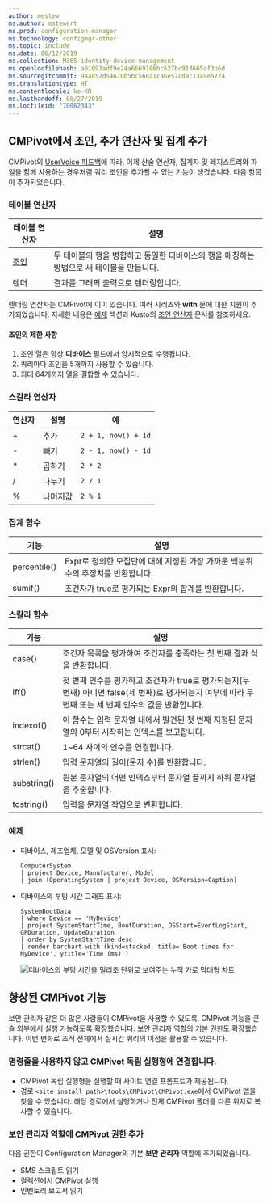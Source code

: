 ```yaml
---
author: mestew
ms.author: mstewart
ms.prod: configuration-manager
ms.technology: configmgr-other
ms.topic: include
ms.date: 06/12/2019
ms.collection: M365-identity-device-management
ms.openlocfilehash: a01093adf9e24a6669186bc627bc913665af3b6d
ms.sourcegitcommit: 9aa852d54670b5bc568a1ca6e57cd9c1349e5724
ms.translationtype: HT
ms.contentlocale: ko-KR
ms.lasthandoff: 08/27/2019
ms.locfileid: "70062343"
---
```

## <a name="bkmk_cmpivot"></a> CMPivot에서 조인, 추가 연산자 및 집계 추가
<!--4054074-->
 CMPivot의 [UserVoice 피드백](https://configurationmanager.uservoice.com/forums/300492-ideas/suggestions/35636239-cmpivot-additional-operators-and-joins)에 따라, 이제 산술 연산자, 집계자 및 레지스트리와 파일을 함께 사용하는 경우처럼 쿼리 조인을 추가할 수 있는 기능이 생겼습니다. 다음 항목이 추가되었습니다.

### <a name="table-operators"></a>테이블 연산자

|테이블 연산자| 설명|
|-----|-----|
| [조인](https://docs.microsoft.com/azure/kusto/query/joinoperator)| 두 테이블의 행을 병합하고 동일한 디바이스의 행을 매칭하는 방법으로 새 테이블을 만듭니다.|
|렌더|결과를 그래픽 출력으로 렌더링합니다.|

렌더링 연산자는 CMPivot에 이미 있습니다. 여러 시리즈와 **with** 문에 대한 지원이 추가되었습니다. 자세한 내용은 [예제](#bkmk_cmpivot-examples) 섹션과 Kusto의 [조인 연산자](https://docs.microsoft.com/azure/kusto/query/joinoperator) 문서를 참조하세요. 

#### <a name="limitations-for-joins"></a>조인의 제한 사항

1. 조인 열은 항상 **디바이스** 필드에서 암시적으로 수행됩니다.
1. 쿼리마다 조인을 5개까지 사용할 수 있습니다.
1. 최대 64개까지 열을 결합할 수 있습니다.

### <a name="scalar-operators"></a>스칼라 연산자

|연산자| 설명|예|
|-----|-----|-----|
| + | 추가| `2 + 1, now() + 1d`|
| - |  빼기| `2 - 1, now() - 1d`|
| * | 곱하기| `2 * 2`|
| / | 나누기 | `2 / 1`|
| % | 나머지값 | `2 % 1`

### <a name="aggregation-functions"></a>집계 함수

|기능| 설명|
|-----|-----|
| percentile()| Expr로 정의한 모집단에 대해 지정된 가장 가까운 백분위수의 추정치를 반환합니다.|
| sumif() | 조건자가 true로 평가되는 Expr의 합계를 반환합니다.|

### <a name="scalar-functions"></a>스칼라 함수

|기능| 설명|
|-----|-----|
| case()| 조건자 목록을 평가하여 조건자를 충족하는 첫 번째 결과 식을 반환합니다. |
| iff() | 첫 번째 인수를 평가하고 조건자가 true로 평가되는지(두 번째) 아니면 false(세 번째)로 평가되는지 여부에 따라 두 번째 또는 세 번째 인수의 값을 반환합니다.|
 | indexof() | 이 함수는 입력 문자열 내에서 발견된 첫 번째 지정된 문자열의 0부터 시작하는 인덱스를 보고합니다.|
| strcat() | 1~64 사이의 인수를 연결합니다. |
| strlen()| 입력 문자열의 길이(문자 수)를 반환합니다.|
| substring() | 원본 문자열의 어떤 인덱스부터 문자열 끝까지 하위 문자열을 추출합니다. |
| tostring() | 입력을 문자열 작업으로 변환합니다. |


### <a name="bkmk_cmpivot-examples"></a> 예제

- 디바이스, 제조업체, 모델 및 OSVersion 표시:

   ```
   ComputerSystem
   | project Device, Manufacturer, Model
   | join (OperatingSystem | project Device, OSVersion=Caption)
   ```

- 디바이스의 부팅 시간 그래프 표시:

   ```
   SystemBootData
   | where Device == 'MyDevice'
   | project SystemStartTime, BootDuration, OSStart=EventLogStart, GPDuration, UpdateDuration
   | order by SystemStartTime desc
   | render barchart with (kind=stacked, title='Boot times for MyDevice', ytitle='Time (ms)')
   ```
 
   ![디바이스의 부팅 시간을 밀리초 단위로 보여주는 누적 가로 막대형 차트](../../media/4054074-render-using-with-statement.png)


## <a name="improvements-to-cmpivot"></a>향상된 CMPivot 기능

보안 관리자 같은 더 많은 사람들이 CMPivot을 사용할 수 있도록, CMPivot 기능을 콘솔 외부에서 실행 가능하도록 확장했습니다. 보안 관리자 역할의 기본 권한도 확장했습니다. 이번 변화로 조직 전체에서 실시간 쿼리의 이점을 활용할 수 있습니다.

### <a name="connect-to-cmpivot-standalone-without-using-the-command-line"></a>명령줄을 사용하지 않고 CMPivot 독립 실행형에 연결합니다.
<!--4619340-->

- CMPivot 독립 실행형을 실행할 때 사이트 연결 프롬프트가 제공됩니다. 
- 경로 `<site install path>\tools\CMPivot\CMPivot.exe`에서 CMPivot 앱을 찾을 수 있습니다. 해당 경로에서 실행하거나 전체 CMPivot 폴더를 다른 위치로 복사할 수 있습니다.
 
### <a name="added-cmpivot-permissions-to-the-security-administrator-role"></a>보안 관리자 역할에 CMPivot 권한 추가
<!--4683130-->

다음 권한이 Configuration Manager의 기본 **보안 관리자** 역할에 추가되었습니다.
- SMS 스크립트 읽기
- 컬렉션에서 CMPivot 실행
- 인벤토리 보고서 읽기

